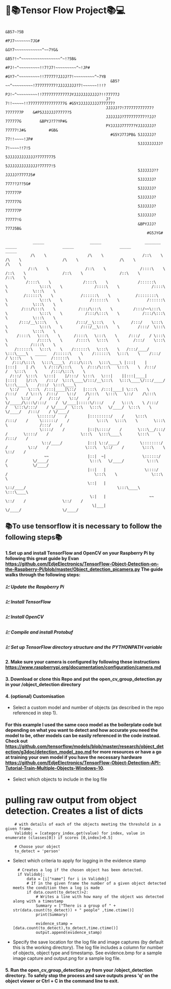 # 📡📚Tensor Flow Project📚💻



                                                                        &B57~?5B
                                                                      #PJ7~~~~~~~7JG#
                                                                  &GY7~~~~~~~~~~~~^~~7YG&
                                                              &B5?!~^~~~~~~~~~~~~~~~~~^~!?5B&
                                                          #PJ!~^~~~~~~~~~!!7?J7!~~~~~~~~~^~!JP#
                                                      #GY7~^~~~~~~~~~!!77777?JJJJ?7!~~~~~~~~~^~7YB
                                                  &B5?~~^~~~~~~~~~!777777777?JJJJJJJJ?7!~~~~~~!!!?
                                                PJ!~^~~~~~~~~~!!777777777777JYJJJJJJJJJJJ?!!77777J
                                                J?7!!~~~~~!!7777777777777777G #G5YJJJJJJJJJ777777?
                                                JJJJJ?7!777777777777?7777777P    &#P5JJJJJJ77777?5
                                                JJJJJJJ?777777777??JJ?777777G        &BPYJ?7?YP#&
                                                PYJJJJJ77777?YJJJJJJJ?77777!J#&          #GB&
                                                  #G5YJ77JPB& 5JJJJJJ?77!!~~~~!JP#                                                        
                                                              5JJJJJJJJJ?7!~~~~!!7!5
                                                              5JJJJJJJJJJJJ?77777775
                                                              5JJJJJJJJJJJJJ?77777!5
                                                              5JJJJJJ??JJJJJ?7777J5#
                                                              5JJJJJJ?777??J??5G#
                                                              5JJJJJJ?777777P
                                                              5JJJJJJ?777777G
                                                              5JJJJJJ?777777P
                                                              5JJJJJJ?77777!G
                                                              &BPYJJJ?777J5B&
                                                                  #G5JYG#
                                
                _____                    _____                   _______                   _____                    _____                    _____                _____          
               /\    \                  /\    \                 /::\    \                 /\    \                  /\    \                  /\    \              /\    \         
              /::\    \                /::\    \               /::::\    \               /::\    \                /::\    \                /::\    \            /::\    \        
             /::::\    \              /::::\    \             /::::::\    \              \:::\    \              /::::\    \              /::::\    \           \:::\    \       
            /::::::\    \            /::::::\    \           /::::::::\    \              \:::\    \            /::::::\    \            /::::::\    \           \:::\    \      
           /:::/\:::\    \          /:::/\:::\    \         /:::/~~\:::\    \              \:::\    \          /:::/\:::\    \          /:::/\:::\    \           \:::\    \     
          /:::/__\:::\    \        /:::/__\:::\    \       /:::/    \:::\    \              \:::\    \        /:::/__\:::\    \        /:::/  \:::\    \           \:::\    \    
         /::::\   \:::\    \      /::::\   \:::\    \     /:::/    / \:::\    \             /::::\    \      /::::\   \:::\    \      /:::/    \:::\    \          /::::\    \   
        /::::::\   \:::\    \    /::::::\   \:::\    \   /:::/____/   \:::\____\   _____   /::::::\    \    /::::::\   \:::\    \    /:::/    / \:::\    \        /::::::\    \  
       /:::/\:::\   \:::\____\  /:::/\:::\   \:::\____\ |:::|    |     |:::|    | /\    \ /:::/\:::\    \  /:::/\:::\   \:::\    \  /:::/    /   \:::\    \      /:::/\:::\    \ 
      /:::/  \:::\   \:::|    |/:::/  \:::\   \:::|    ||:::|____|     |:::|    |/::\    /:::/  \:::\____\/:::/__\:::\   \:::\____\/:::/____/     \:::\____\    /:::/  \:::\____\
      \::/    \:::\  /:::|____|\::/   |::::\  /:::|____| \:::\    \   /:::/    / \:::\  /:::/    \::/    /\:::\   \:::\   \::/    /\:::\    \      \::/    /   /:::/    \::/    /
    \/_____/\:::\/:::/    /  \/____|:::::\/:::/    /   \:::\    \ /:::/    /   \:::\/:::/    / \/____/  \:::\   \:::\   \/____/  \:::\    \      \/____/   /:::/    / \/____/ 
                  \::::::/    /         |:::::::::/    /     \:::\    /:::/    /     \::::::/    /            \:::\   \:::\    \       \:::\    \              /:::/    /          
                   \::::/    /          |::|\::::/    /       \:::\__/:::/    /       \::::/    /              \:::\   \:::\____\       \:::\    \            /:::/    /           
                    \::/____/           |::| \::/____/         \::::::::/    /         \::/    /                \:::\   \::/    /        \:::\    \           \::/    /            
                     ~~                 |::|  ~|                \::::::/    /           \/____/                  \:::\   \/____/          \:::\    \           \/____/             
                                        |::|   |                 \::::/    /                                      \:::\    \               \:::\    \                              
                                        \::|   |                  \::/____/                                        \:::\____\               \:::\____\                             
                                         \:|   |                   ~~                                               \::/    /                \::/    /                             
                                          \|___|                                                                     \/____/                  \/____/                              
                                                                                                                                                                            




## 📚To use tensorflow it is necessary to follow the following steps📚

#### 1.Set up and install TensorFlow and OpenCV on your Raspberry Pi by following this great guide by Evan https://github.com/EdjeElectronics/TensorFlow-Object-Detection-on-the-Raspberry-Pi/blob/master/Object_detection_picamera.py The guide walks through the following steps:

##### 💹 Update the Raspberry Pi

##### 💹 Install TensorFlow

##### 💹 Install OpenCV

##### 💹 Compile and install Protobuf

##### 💹 Set up TensorFlow directory structure and the PYTHONPATH variable

#### 2. Make sure your camera is configured by following these instructions https://www.raspberrypi.org/documentation/configuration/camera.md
#### 3. Download or clone this Repo and put the open_cv_group_detection.py in your /object_detection directory
#### 4. (optional) Customisation

- Select a custom model and number of objects (as described in the repo referenced in step 1).

#### For this example I used the same coco model as the boilerplate code but depending on what you want to detect and how accurate you need the model to be, other models can be easily referenced in the code instead. Check out https://github.com/tensorflow/models/blob/master/research/object_detection/g3doc/detection_model_zoo.md for more resources or have a go at training your own model if you have the necessary hardware https://github.com/EdjeElectronics/TensorFlow-Object-Detection-API-Tutorial-Train-Multiple-Objects-Windows-10.

- Select which objects to include in the log file
 # pulling raw output from object detection. Creates a list of dicts 
 
        # with details of each of the objects meeting the threshold in a given frame.
        Validobj = [category_index.get(value) for index, value in enumerate (classes[0]) if scores [0,index]>0.5]
        
        # Choose your object
        to_detect = 'person' 
        
- Select which criteria to apply for logging in the evidence stamp

        # Creates a log if the chosen object has been detected.
        if Validobj:
            data = [i["name"] for i in Validobj]
            # If in the given frame the number of a given object detected meets the condition then a log is made   
            if data.count(to_detect)>2:
                # Writes a line with how many of the object was detected along with a timestamp
                Summary = ["There is a group of " + str(data.count(to_detect)) + " people" ,time.ctime()]
                print(Summary)
                
                evidence_stamp = [data.count(to_detect),to_detect,time.ctime()]
                output.append(evidence_stamp)
                
- Specify the save location for the log file and image captures (by default this is the working directory). The log file includes a column for number of objects, object type and timestamp. See evidence.bmp for a sample image capture and output.png for a sample log file.

#### 5. Run the open_cv_group_detection.py from your /object_detection directory. To safely stop the process and save outputs press 'q' on the object viewer or Ctrl + C in the command line to exit.

